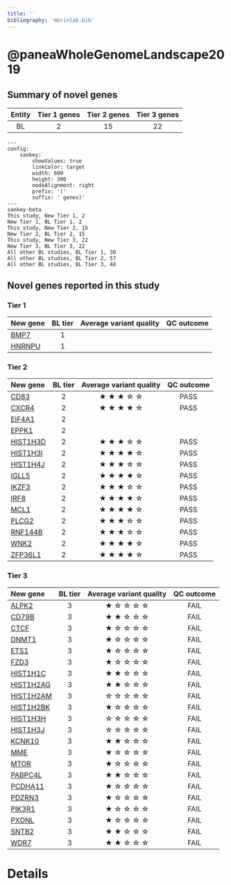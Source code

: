 ```yaml
---
title: ''
bibliography: 'morinlab.bib'
---
```


# @paneaWholeGenomeLandscape2019
## Summary of novel genes

|Entity| Tier 1 genes| Tier 2 genes|Tier 3 genes|
|:-:|:-:|:-:|:-:|
|BL|2|15|22|
```mermaid
---
config:
    sankey:
        showValues: true
        linkColor: target
        width: 600
        height: 300
        nodeAlignment: right
        prefix: '('
        suffix: ' genes)'
---
sankey-beta
This study, New Tier 1, 2
New Tier 1, BL Tier 1, 2
This study, New Tier 2, 15
New Tier 2, BL Tier 2, 15
This study, New Tier 3, 22
New Tier 3, BL Tier 3, 22
All other BL studies, BL Tier 1, 30
All other BL studies, BL Tier 2, 57
All other BL studies, BL Tier 3, 48
```

## Novel genes reported in this study

### Tier 1
|New gene|BL tier| Average variant quality | QC outcome |
|:-|:-:|:-:|:-:|
|[BMP7](../BMP7)|1 || |
|[HNRNPU](../HNRNPU)|1 || |

### Tier 2
|New gene|BL tier| Average variant quality | QC outcome |
|:-|:-:|:-:|:-:|
|[CD83](../CD83)|2 |&starf; &starf; &starf; &star; &star; |PASS |
|[CXCR4](../CXCR4)|2 |&starf; &starf; &starf; &starf; &star; |PASS |
|[EIF4A1](../EIF4A1)|2 || |
|[EPPK1](../EPPK1)|2 || |
|[HIST1H3D](../HIST1H3D)|2 |&starf; &starf; &starf; &star; &star; |PASS |
|[HIST1H3I](../HIST1H3I)|2 |&starf; &starf; &starf; &starf; &star; |PASS |
|[HIST1H4J](../HIST1H4J)|2 |&starf; &starf; &starf; &star; &star; |PASS |
|[IGLL5](../IGLL5)|2 |&starf; &starf; &starf; &starf; &star; |PASS |
|[IKZF3](../IKZF3)|2 |&starf; &starf; &starf; &star; &star; |PASS |
|[IRF8](../IRF8)|2 |&starf; &starf; &starf; &starf; &star; |PASS |
|[MCL1](../MCL1)|2 |&starf; &starf; &starf; &starf; &star; |PASS |
|[PLCG2](../PLCG2)|2 |&starf; &starf; &starf; &star; &star; |PASS |
|[RNF144B](../RNF144B)|2 |&starf; &starf; &starf; &star; &star; |PASS |
|[WNK2](../WNK2)|2 |&starf; &starf; &starf; &starf; &star; |PASS |
|[ZFP36L1](../ZFP36L1)|2 |&starf; &starf; &starf; &starf; &star; |PASS |

### Tier 3
|New gene|BL tier| Average variant quality | QC outcome |
|:-|:-:|:-:|:-:|
|[ALPK2](../ALPK2)|3 |&starf; &star; &star; &star; &star; |FAIL |
|[CD79B](../CD79B)|3 |&starf; &starf; &star; &star; &star; |FAIL |
|[CTCF](../CTCF)|3 |&starf; &star; &star; &star; &star; |FAIL |
|[DNMT1](../DNMT1)|3 |&starf; &star; &star; &star; &star; |FAIL |
|[ETS1](../ETS1)|3 |&starf; &star; &star; &star; &star; |FAIL |
|[FZD3](../FZD3)|3 |&starf; &star; &star; &star; &star; |FAIL |
|[HIST1H1C](../HIST1H1C)|3 |&starf; &starf; &star; &star; &star; |FAIL |
|[HIST1H2AG](../HIST1H2AG)|3 |&starf; &starf; &star; &star; &star; |FAIL |
|[HIST1H2AM](../HIST1H2AM)|3 |&star; &star; &star; &star; &star; |FAIL |
|[HIST1H2BK](../HIST1H2BK)|3 |&starf; &star; &star; &star; &star; |FAIL |
|[HIST1H3H](../HIST1H3H)|3 |&star; &star; &star; &star; &star; |FAIL |
|[HIST1H3J](../HIST1H3J)|3 |&star; &star; &star; &star; &star; |FAIL |
|[KCNK10](../KCNK10)|3 |&starf; &starf; &star; &star; &star; |FAIL |
|[MME](../MME)|3 |&starf; &star; &star; &star; &star; |FAIL |
|[MTOR](../MTOR)|3 |&starf; &star; &star; &star; &star; |FAIL |
|[PABPC4L](../PABPC4L)|3 |&starf; &starf; &star; &star; &star; |FAIL |
|[PCDHA11](../PCDHA11)|3 |&starf; &star; &star; &star; &star; |FAIL |
|[PDZRN3](../PDZRN3)|3 |&starf; &star; &star; &star; &star; |FAIL |
|[PIK3R1](../PIK3R1)|3 |&starf; &star; &star; &star; &star; |FAIL |
|[PXDNL](../PXDNL)|3 |&starf; &star; &star; &star; &star; |FAIL |
|[SNTB2](../SNTB2)|3 |&starf; &starf; &star; &star; &star; |FAIL |
|[WDR7](../WDR7)|3 |&starf; &starf; &star; &star; &star; |FAIL |


# Details

